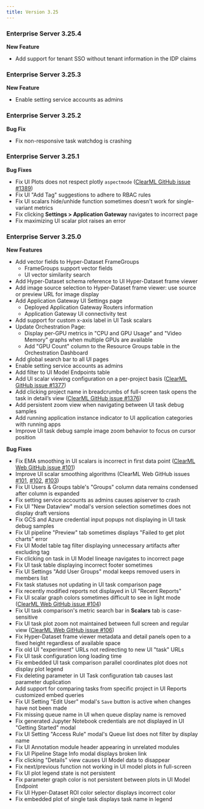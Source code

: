 ```yaml
---
title: Version 3.25
---
```


### Enterprise Server 3.25.4

**New Feature**
* Add support for tenant SSO without tenant information in the IDP claims

### Enterprise Server 3.25.3

**New Feature**
* Enable setting service accounts as admins


### Enterprise Server 3.25.2

**Bug Fix**

* Fix non-responsive task watchdog is crashing

### Enterprise Server 3.25.1

**Bug Fixes**

* Fix UI Plots does not respect plotly `aspectmode` ([ClearML GitHub issue #1389](https://github.com/clearml/clearml/issues/1389))
* Fix UI "Add Tag" suggestions to adhere to RBAC rules
* Fix UI scalars hide/unhide function sometimes doesn't work for single-variant metrics
* Fix clicking **Settings > Application Gateway** navigates to incorrect page
* Fix maximizing UI scalar plot raises an error


### Enterprise Server 3.25.0

**New Features**
* Add vector fields to Hyper-Dataset FrameGroups
  * FrameGroups support vector fields
  * UI vector similarity search
* Add Hyper-Dataset schema reference to UI Hyper-Dataset frame viewer
* Add image source selection to Hyper-Dataset frame viewer: use source or preview URL for image display
* Add Application Gateway UI Settings page
  * Deployed Application Gateway Routers information
  * Application Gateway UI connectivity test
* Add support for custom x-axis label in UI Task scalars
* Update Orchestration Page:
  * Display per-GPU metrics in "CPU and GPU Usage" and "Video Memory" graphs when multiple GPUs are available
  * Add "GPU Count" column to the Resource Groups table in the Orchestration Dashboard
* Add global search bar to all UI pages
* Enable setting service accounts as admins
* Add filter to UI Model Endpoints table 
* Add UI scalar viewing configuration on a per-project basis ([ClearML GitHub issue #1377](https://github.com/clearml/clearml/issues/1377))
* Add clicking project name in breadcrumbs of full-screen task opens the task in detail’s view ([ClearML GitHub issue #1376](https://github.com/clearml/clearml/issues/1376))
* Add persistent zoom view when navigating between UI task debug samples
* Add running application instance indicator to UI application categories with running apps
* Improve UI task debug sample image zoom behavior to focus on cursor position

**Bug Fixes**

* Fix EMA smoothing in UI scalars is incorrect in first data point ([ClearML Web GitHub issue #101](https://github.com/clearml/clearml-web/issues/101))
* Improve UI scalar smoothing algorithms (ClearML Web GitHub issues [#101](https://github.com/clearml/clearml-web/issues/101), [#102](https://github.com/clearml/clearml-web/issues/102), [#103](https://github.com/clearml/clearml-web/issues/103))
* Fix UI Users & Groups table's "Groups" column data remains condensed after column is expanded
* Fix setting service accounts as admins causes apiserver to crash
* Fix UI "New Dataview" modal's version selection sometimes does not display draft versions
* Fix GCS and Azure credential input popups not displaying in UI task debug samples
* Fix UI pipeline "Preview" tab sometimes displays "Failed to get plot charts" error
* Fix UI Model table tag filter displaying unnecessary artifacts after excluding tag
* Fix clicking on task in UI Model lineage navigates to incorrect page
* Fix UI task table displaying incorrect footer sometimes
* Fix UI Settings "Add User Groups" modal keeps removed users in members list
* Fix task statuses not updating in UI task comparison page
* Fix recently modified reports not displayed in UI "Recent Reports"
* Fix UI scalar graph colors sometimes difficult to see in light mode ([ClearML Web GitHub issue #104](https://github.com/clearml/clearml-web/issues/104))
* Fix UI task comparison's metric search bar in **Scalars** tab is case-sensitive
* Fix UI task plot zoom not maintained between full screen and regular view ([ClearML Web GitHub issue #106](https://github.com/clearml/clearml-web/issues/106))
* Fix Hyper-Dataset frame viewer metadata and detail panels open to a fixed height regardless of available space 
* Fix old UI "experiment" URLs not redirecting to new UI "task" URLs
* Fix UI task configuration long loading time
* Fix embedded UI task comparison parallel coordinates plot does not display plot legend
* Fix deleting parameter in UI Task configuration tab causes last parameter duplication
* Add support for comparing tasks from specific project in UI Reports customized embed queries 
* Fix UI Setting "Edit User" modal's `Save` button is active when changes have not been made
* Fix missing queue name in UI when queue display name is removed
* Fix generated Jupyter Notebook credentials are not displayed in UI "Getting Started" modal
* Fix UI Setting "Access Rule" modal's Queue list does not filter by display name
* Fix UI Annotation module header appearing in unrelated modules 
* Fix UI Pipeline Stage Info modal displays broken link
* Fix clicking "Details" view causes UI Model data to disappear
* Fix next/previous function not working in UI model plots in full-screen
* Fix UI plot legend state is not persistent
* Fix parameter graph color is not persistent between plots in UI Model Endpoint 
* Fix UI Hyper-Dataset ROI color selector displays incorrect color
* Fix embedded plot of single task displays task name in legend
